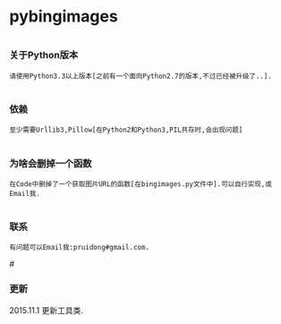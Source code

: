 # pybingimages
# <h3>关于Python版本</h3>
    请使用Python3.3以上版本[之前有一个面向Python2.7的版本,不过已经被升级了..].
# <h3>依赖</h3>
    至少需要Urllib3,Pillow[在Python2和Python3,PIL共存时,会出现问题]
#	<h3>为啥会删掉一个函数</h3>
	在Code中删掉了一个获取图片URL的函数[在bingimages.py文件中].可以自行实现,或Email我.
#	<h3>联系</h3>
	有问题可以Email我:pruidong#gmail.com.
#<h3>更新</h3>
2015.11.1   更新工具类.